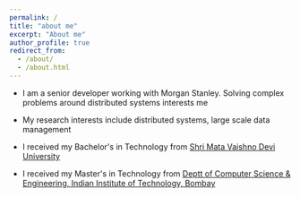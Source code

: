```yaml
---
permalink: /
title: "about me"
excerpt: "About me"
author_profile: true
redirect_from:
  - /about/
  - /about.html
---
```


* I am a senior developer working with Morgan Stanley. Solving complex problems around distributed systems interests me

* My research interests include distributed systems, large scale data management

* I received my Bachelor's in Technology from [Shri Mata Vaishno Devi University](https://www.smvdu.ac.in)

* I received my Master's in Technology from [Deptt of Computer Science  & Engineering, Indian Institute of Technology, Bombay](https://www.cse.iitb.ac.in)
